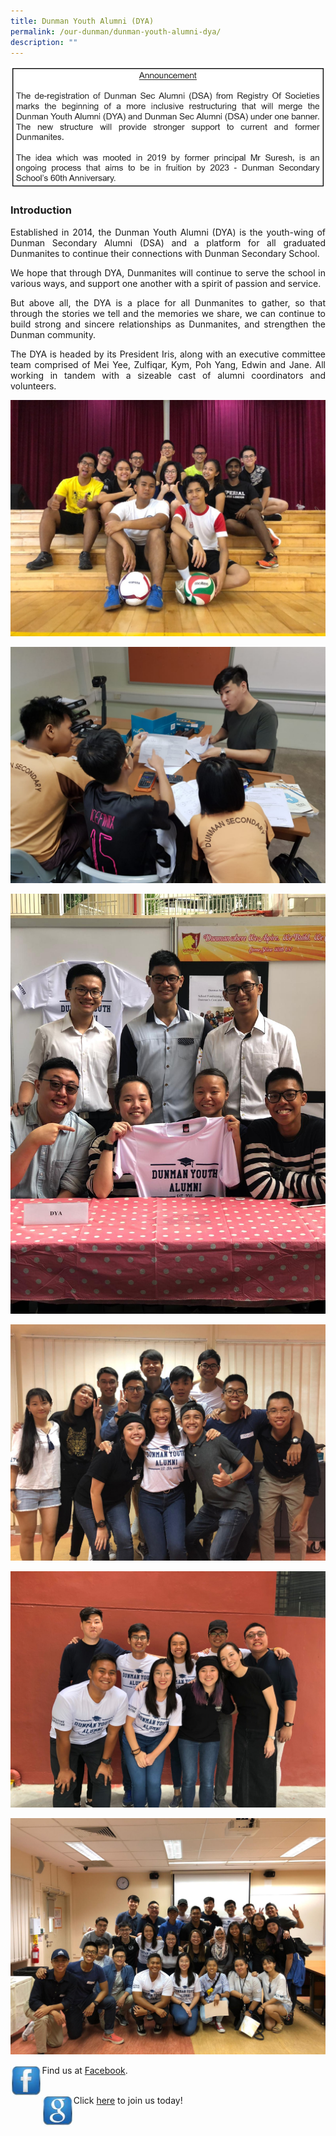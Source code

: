 ```yaml
---
title: Dunman Youth Alumni (DYA)
permalink: /our-dunman/dunman-youth-alumni-dya/
description: ""
---
```

![](/images/Our%20Community/DMN%20Sec%20Alumni%20%20-%20Announcement.png)

### Introduction

<p style="text-align: justify;">Established in 2014, the Dunman Youth Alumni (DYA) is the youth-wing of Dunman Secondary Alumni (DSA) and a platform for all graduated Dunmanites to continue their connections with Dunman Secondary School.</p>

<p style="text-align: justify;">We hope that through DYA, Dunmanites will continue to serve the school in various ways, and support one another with a spirit of passion and service.</p>

<p style="text-align: justify;">But above all, the DYA is a place for all Dunmanites to gather, so that through the stories we tell and the memories we share, we can continue to build strong and sincere relationships as Dunmanites, and strengthen the Dunman community.</p>

<p style="text-align: justify;">The DYA is headed by its President Iris, along with an executive committee team comprised of Mei Yee, Zulfiqar, Kym, Poh Yang, Edwin and Jane. All working in tandem with a sizeable cast of alumni coordinators and volunteers.</p>

![](/images/Our%20Community/Bonding%20Games.jpeg)

![](/images/Our%20Community/Tutorship%20Program.jpeg)

![](/images/Our%20Community/Open%20House.jpeg)

![](/images/Our%20Community/Group%20pic%201.jpeg)

![](/images/Our%20Community/Group%20pic%202.jpeg)

![](/images/Our%20Community/Group%20pic%203.jpeg)

<p><img src="/images/Our%20Community/tn_facebook.jpg"
     style="width:10%;float:left"></p>

Find us at <a href="https://www.facebook.com/Dunman-Secondary-Youth-Alumni-674134279387706/info?tab=page_info" target= "_blank">Facebook</a>.
<br><br>
<p><img src="/images/Our%20Community/tn_google.jpg"
     style="width:10%;float:left"></p>

Click <a href="https://docs.google.com/forms/d/e/1FAIpQLSfEGSN0gNhYr9AEFc5gvA_mpFkOhqhxzSaMNsuksYewX2ZmvA/viewform" target= "_blank">here</a> to join us today!